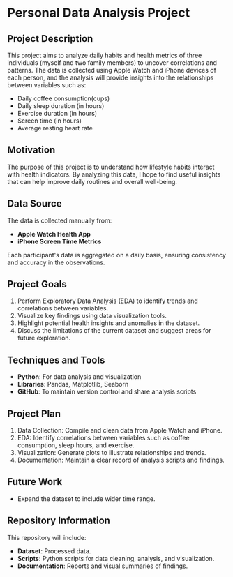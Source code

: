 # Personal Data Analysis Project

## Project Description
This project aims to analyze daily habits and health metrics of three individuals (myself and two family members) to uncover correlations and patterns. The data is collected using Apple Watch and iPhone devices of each person, and the analysis will provide insights into the relationships between variables such as:
- Daily coffee consumption(cups)
- Daily sleep duration (in hours)
- Exercise duration (in hours)
- Screen time (in hours)
- Average resting heart rate

## Motivation
The purpose of this project is to understand how lifestyle habits interact with health indicators. By analyzing this data, I hope to find useful insights that can help improve daily routines and overall well-being.

## Data Source
The data is collected manually from:
- **Apple Watch Health App**
- **iPhone Screen Time Metrics**

Each participant's data is aggregated on a daily basis, ensuring consistency and accuracy in the observations.

## Project Goals
1. Perform Exploratory Data Analysis (EDA) to identify trends and correlations between variables.
2. Visualize key findings using data visualization tools.
3. Highlight potential health insights and anomalies in the dataset.
4. Discuss the limitations of the current dataset and suggest areas for future exploration.

## Techniques and Tools
- **Python**: For data analysis and visualization
- **Libraries**: Pandas, Matplotlib, Seaborn
- **GitHub**: To maintain version control and share analysis scripts

## Project Plan
1. Data Collection: Compile and clean data from Apple Watch and iPhone.
2. EDA: Identify correlations between variables such as coffee consumption, sleep hours, and exercise.
3. Visualization: Generate plots to illustrate relationships and trends.
4. Documentation: Maintain a clear record of analysis scripts and findings.



## Future Work
- Expand the dataset to include wider time range.


## Repository Information
This repository will include:
- **Dataset**: Processed data.
- **Scripts**: Python scripts for data cleaning, analysis, and visualization.
- **Documentation**: Reports and visual summaries of findings.




